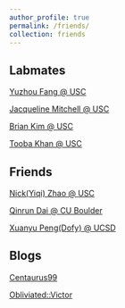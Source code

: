 ```yaml
---
author_profile: true
permalink: /friends/
collection: friends
---
```


Labmates
-------------
[Yuzhou Fang @ USC](https://yuzhou-fang.github.io/)

[Jacqueline Mitchell @ USC](https://jlmitche23.github.io/)

[Brian Kim @ USC](https://briankim113.github.io/page/)

[Tooba Khan @ USC](https://khantooba.github.io/)

Friends
------------
[Nick(Yiqi) Zhao @ USC](https://zhaoy37.github.io/)

[Qinrun Dai @ CU Boulder](https://i.secondst.org/)

[Xuanyu Peng(Dofy) @ UCSD](https://home.dofy.top/)

Blogs
-----------
[Centaurus99](https://centaurus99.top/)

[Obliviated::Victor](https://obliv.me/)
